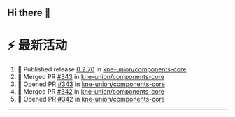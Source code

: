 ## Hi there 👋

<!--

**Here are some ideas to get you started:**

🙋‍♀️ A short introduction - what is your organization all about?
🌈 Contribution guidelines - how can the community get involved?
👩‍💻 Useful resources - where can the community find your docs? Is there anything else the community should know?
🍿 Fun facts - what does your team eat for breakfast?
🧙 Remember, you can do mighty things with the power of [Markdown](https://docs.github.com/github/writing-on-github/getting-started-with-writing-and-formatting-on-github/basic-writing-and-formatting-syntax)
-->


# ⚡ 最新活动

<!--START_SECTION:activity-->
1. 🚀 Published release [0.2.70](https://github.com/kne-union/components-core/releases/tag/0.2.70) in [kne-union/components-core](https://github.com/kne-union/components-core)
2. 🎉 Merged PR [#343](https://github.com/kne-union/components-core/pull/343) in [kne-union/components-core](https://github.com/kne-union/components-core)
3. 💪 Opened PR [#343](https://github.com/kne-union/components-core/pull/343) in [kne-union/components-core](https://github.com/kne-union/components-core)
4. 🎉 Merged PR [#342](https://github.com/kne-union/components-core/pull/342) in [kne-union/components-core](https://github.com/kne-union/components-core)
5. 💪 Opened PR [#342](https://github.com/kne-union/components-core/pull/342) in [kne-union/components-core](https://github.com/kne-union/components-core)
<!--END_SECTION:activity-->

---
